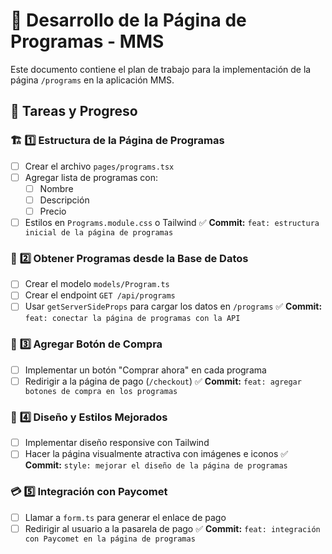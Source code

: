 # 📌 Desarrollo de la Página de Programas - MMS

Este documento contiene el plan de trabajo para la implementación de la página `/programs` en la aplicación MMS.

## 🚀 **Tareas y Progreso**

### 🏗️ **1️⃣ Estructura de la Página de Programas**

- [ ] Crear el archivo `pages/programs.tsx`
- [ ] Agregar lista de programas con:
  - [ ] Nombre
  - [ ] Descripción
  - [ ] Precio
- [ ] Estilos en `Programs.module.css` o Tailwind
  ✅ **Commit:** `feat: estructura inicial de la página de programas`

### 🔗 **2️⃣ Obtener Programas desde la Base de Datos**

- [ ] Crear el modelo `models/Program.ts`
- [ ] Crear el endpoint `GET /api/programs`
- [ ] Usar `getServerSideProps` para cargar los datos en `/programs`
  ✅ **Commit:** `feat: conectar la página de programas con la API`

### 🛒 **3️⃣ Agregar Botón de Compra**

- [ ] Implementar un botón "Comprar ahora" en cada programa
- [ ] Redirigir a la página de pago (`/checkout`)
  ✅ **Commit:** `feat: agregar botones de compra en los programas`

### 🎨 **4️⃣ Diseño y Estilos Mejorados**

- [ ] Implementar diseño responsive con Tailwind
- [ ] Hacer la página visualmente atractiva con imágenes e iconos
  ✅ **Commit:** `style: mejorar el diseño de la página de programas`

### 💳 **5️⃣ Integración con Paycomet**

- [ ] Llamar a `form.ts` para generar el enlace de pago
- [ ] Redirigir al usuario a la pasarela de pago
  ✅ **Commit:** `feat: integración con Paycomet en la página de programas`
